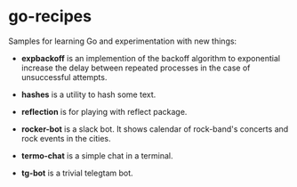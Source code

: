 # go-recipes

Samples for learning Go and experimentation with new things:


- **expbackoff** is an implemention of the backoff algorithm to exponential increase the delay between repeated processes in the case of unsuccessful attempts.

- **hashes** is a utility to hash some text.

- **reflection** is for playing with reflect package.

- **rocker-bot** is a slack bot. It shows calendar of rock-band's concerts and rock events in the cities.

- **termo-chat** is a simple chat in a terminal.

- **tg-bot** is a trivial telegtam bot.
